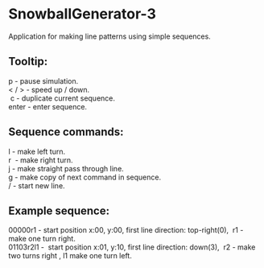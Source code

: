 # SnowballGenerator-3
Application for making line patterns using simple sequences.

## Tooltip:
p - pause simulation.  
< / > - speed up / down.  
 c - duplicate current sequence.  
enter - enter sequence.  

## Sequence commands:
l - make left turn.  
r  - make right turn.  
j - make straight pass through line.  
g - make copy of next command in sequence.  
/ - start new line.  

## Example sequence:
00000r1 - start position x:00, y:00, first line direction: top-right(0),  r1 - make one turn right.  
01103r2l1 -  start position x:01, y:10, first line direction: down(3),  r2 - make two turns right , l1 make one turn left.
